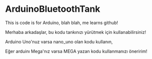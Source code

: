 # ArduinoBluetoothTank


This is code is for Arduino, blah blah, me learns github!




Merhaba arkadaşlar, bu kodu tankınızı yürütmek için kullanabilirsiniz! 

Arduino Uno'nuz varsa nano_uno olan kodu kullanın,

Eğer arduinı Mega'nız varsa MEGA yazan kodu kullanmanızı öneririm! 
